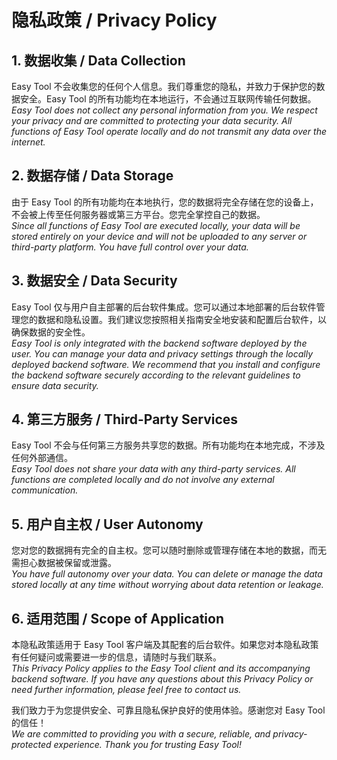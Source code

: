 # 隐私政策 / Privacy Policy

## 1. 数据收集 / Data Collection
Easy Tool 不会收集您的任何个人信息。我们尊重您的隐私，并致力于保护您的数据安全。Easy Tool 的所有功能均在本地运行，不会通过互联网传输任何数据。  
*Easy Tool does not collect any personal information from you. We respect your privacy and are committed to protecting your data security. All functions of Easy Tool operate locally and do not transmit any data over the internet.*

## 2. 数据存储 / Data Storage
由于 Easy Tool 的所有功能均在本地执行，您的数据将完全存储在您的设备上，不会被上传至任何服务器或第三方平台。您完全掌控自己的数据。  
*Since all functions of Easy Tool are executed locally, your data will be stored entirely on your device and will not be uploaded to any server or third-party platform. You have full control over your data.*

## 3. 数据安全 / Data Security
Easy Tool 仅与用户自主部署的后台软件集成。您可以通过本地部署的后台软件管理您的数据和隐私设置。我们建议您按照相关指南安全地安装和配置后台软件，以确保数据的安全性。  
*Easy Tool is only integrated with the backend software deployed by the user. You can manage your data and privacy settings through the locally deployed backend software. We recommend that you install and configure the backend software securely according to the relevant guidelines to ensure data security.*

## 4. 第三方服务 / Third-Party Services
Easy Tool 不会与任何第三方服务共享您的数据。所有功能均在本地完成，不涉及任何外部通信。  
*Easy Tool does not share your data with any third-party services. All functions are completed locally and do not involve any external communication.*

## 5. 用户自主权 / User Autonomy
您对您的数据拥有完全的自主权。您可以随时删除或管理存储在本地的数据，而无需担心数据被保留或泄露。  
*You have full autonomy over your data. You can delete or manage the data stored locally at any time without worrying about data retention or leakage.*

## 6. 适用范围 / Scope of Application
本隐私政策适用于 Easy Tool 客户端及其配套的后台软件。如果您对本隐私政策有任何疑问或需要进一步的信息，请随时与我们联系。  
*This Privacy Policy applies to the Easy Tool client and its accompanying backend software. If you have any questions about this Privacy Policy or need further information, please feel free to contact us.*

我们致力于为您提供安全、可靠且隐私保护良好的使用体验。感谢您对 Easy Tool 的信任！  
*We are committed to providing you with a secure, reliable, and privacy-protected experience. Thank you for trusting Easy Tool!*